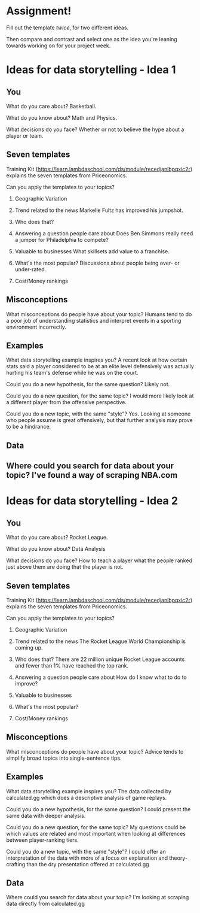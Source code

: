 # Assignment!

Fill out the template *twice*, for two different ideas.

Then compare and contrast and select one as the idea you're leaning towards
working on for your project week.


# Ideas for data storytelling - Idea 1

## You

What do you care about?
Basketball.

What do you know about?
Math and Physics.

What decisions do you face?
Whether or not to believe the hype about a player or team.

## Seven templates

Training Kit (https://learn.lambdaschool.com/ds/module/recedjanlbpqxic2r) explains the seven templates from Priceonomics.

Can you apply the templates to your topics? 

1. Geographic Variation


2. Trend related to the news
Markelle Fultz has improved his jumpshot.

3. Who does that?


4. Answering a question people care about
Does Ben Simmons really need a jumper for Philadelphia to compete?

5. Valuable to businesses
What skillsets add value to a franchise.

6. What's the most popular?
Discussions about people being over- or under-rated.

7. Cost/Money rankings


## Misconceptions

What misconceptions do people have about your topic?
Humans tend to do a poor job of understanding statistics and interpret events in a sporting environment incorrectly.

## Examples

What data storytelling example inspires you?
A recent look at how certain stats said a player considered to be at an elite level defensively was actually hurting his team's defense while he was on the court.

Could you do a new hypothesis, for the same question?
Likely not.

Could you do a new question, for the same topic?
I would more likely look at a different player from the offensive perspective.

Could you do a new topic, with the same "style"?
Yes. Looking at someone who people assume is great offensively, but that further analysis may prove to be a hindrance.

## Data

Where could you search for data about your topic?
I've found a way of scraping NBA.com
---

# Ideas for data storytelling - Idea 2

## You

What do you care about?
Rocket League.

What do you know about?
Data Analysis

What decisions do you face?
How to teach a player what the people ranked just above them are doing that the player is not.

## Seven templates

Training Kit (https://learn.lambdaschool.com/ds/module/recedjanlbpqxic2r) explains the seven templates from Priceonomics.

Can you apply the templates to your topics? 

1. Geographic Variation


2. Trend related to the news
The Rocket League World Championship is coming up.

3. Who does that?
There are 22 million unique Rocket League accounts and fewer than 1% have reached the top rank.

4. Answering a question people care about
How do I know what to do to improve?

5. Valuable to businesses


6. What's the most popular?


7. Cost/Money rankings


## Misconceptions

What misconceptions do people have about your topic?
Advice tends to simplify broad topics into single-sentence tips.

## Examples

What data storytelling example inspires you?
The data collected by calculated.gg which does a descriptive analysis of game replays.

Could you do a new hypothesis, for the same question?
I could present the same data with deeper analysis.

Could you do a new question, for the same topic?
My questions could be which values are related and most important when looking at differences between player-ranking tiers.

Could you do a new topic, with the same "style"?
I could offer an interpretation of the data with more of a focus on explanation and theory-crafting than the dry presentation offered at calculated.gg

## Data

Where could you search for data about your topic?
I'm looking at scraping data directly from calculated.gg
